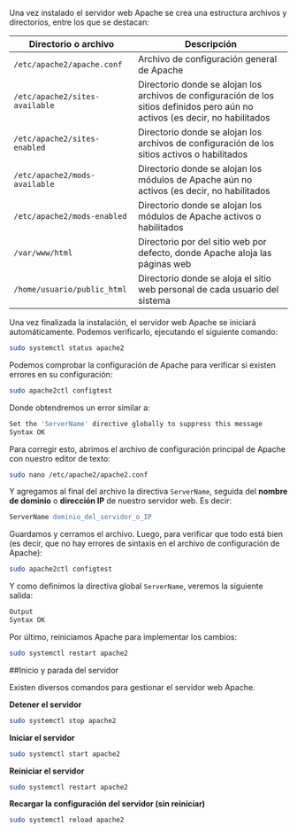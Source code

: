 Una vez instalado el servidor web Apache se crea una estructura archivos y directorios, entre los que se destacan: 

| Directorio o archivo     | Descripción          |
| ---------------------- | --------------------------------------- |
| `/etc/apache2/apache.conf`     | Archivo de configuración general de Apache|
| `/etc/apache2/sites-available` | Directorio donde se alojan los archivos de configuración de los sitios  definidos pero aún no activos (es decir, no habilitados|
| `/etc/apache2/sites-enabled`     | Directorio donde se alojan los archivos de configuración de los sitios  activos o habilitados|
| `/etc/apache2/mods-available` | Directorio donde se alojan los módulos de Apache aún no activos (es decir, no habilitados|
| `/etc/apache2/mods-enabled`     | Directorio donde se alojan los módulos de Apache activos o habilitados|
| `/var/www/html`| Directorio por del sitio web por defecto, donde Apache aloja las páginas web|
| `/home/usuario/public_html`| Directorio donde se aloja el sitio web personal de cada usuario del sistema|


Una vez finalizada la instalación, el servidor web Apache se iniciará automáticamente. Podemos verificarlo, ejecutando el siguiente comando: 

```bash
sudo systemctl status apache2
```

Podemos comprobar la configuración de Apache para verificar si existen errores en su configuración:

```bash
sudo apache2ctl configtest
```

Donde obtendremos un error similar a:
```bash
Set the 'ServerName' directive globally to suppress this message 
Syntax OK
```
Para corregir esto, abrimos el archivo de configuración principal de Apache con nuestro editor de texto:

```bash
sudo nano /etc/apache2/apache2.conf
```
Y agregamos al final del archivo la directiva `ServerName`, seguida del **nombre de dominio** o **dirección IP** de nuestro servidor web. Es decir: 

```apache
ServerName dominio_del_servidor_o_IP 
```
Guardamos y cerramos el archivo. Luego, para verificar que todo está bien (es decir, que no hay errores de sintaxis en el archivo de configuración de Apache):

```bash
sudo apache2ctl configtest
```
Y como definimos la directiva global `ServerName`, veremos la siguiente salida: 

```apache
Output
Syntax OK
```

Por último, reiniciamos Apache para implementar los cambios:
```bash
sudo systemctl restart apache2
```


##Inicio y parada del servidor

Existen diversos comandos para gestionar el servidor web Apache. 

**Detener el servidor**
```bash
sudo systemctl stop apache2
```

**Iniciar el servidor**
```bash
sudo systemctl start apache2
```

**Reiniciar el servidor**
```bash
sudo systemctl restart apache2
```

**Recargar la configuración del servidor (sin reiniciar)**
```bash
sudo systemctl reload apache2
```
